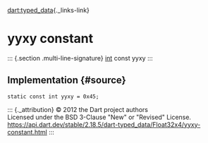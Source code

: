 [dart:typed\_data](../../dart-typed_data/dart-typed_data-library){._links-link}

yyxy constant
=============

::: {.section .multi-line-signature}
[int](../../dart-core/int-class) const yyxy
:::

Implementation {#source}
--------------

``` {.language-dart data-language="dart"}
static const int yyxy = 0x45;
```

::: {._attribution}
© 2012 the Dart project authors\
Licensed under the BSD 3-Clause \"New\" or \"Revised\" License.\
<https://api.dart.dev/stable/2.18.5/dart-typed_data/Float32x4/yyxy-constant.html>
:::
